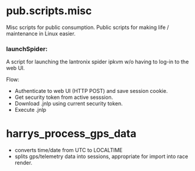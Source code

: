 # pub.scripts.misc
Misc scripts for public consumption.  Public scripts for making life / maintenance in Linux easier.


### launchSpider:
A script for launching the lantronix spider ipkvm w/o having to log-in to the web UI.  

Flow:
* Authenticate to web UI (HTTP POST) and save session cookie.
* Get security token from active sesssion.
* Download .jnlp using current security token.
* Execute .jnlp

# harrys_process_gps_data
* converts time/date from UTC to LOCALTIME
* splits gps/telemetry data into sessions, appropriate for import into race render.
